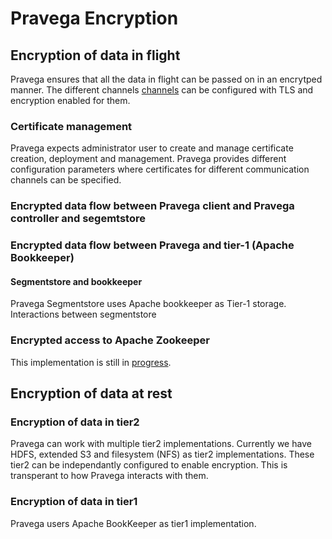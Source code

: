 <!--
Copyright (c) 2017 Dell Inc., or its subsidiaries. All Rights Reserved.

Licensed under the Apache License, Version 2.0 (the "License");
you may not use this file except in compliance with the License.
You may obtain a copy of the License at

    http://www.apache.org/licenses/LICENSE-2.0
-->
# Pravega Encryption

## Encryption of data in flight 
Pravega ensures that all the data in flight can be passed on in an encrytped manner.
The different channels [channels](https://github.com/pravega/pravega/wiki/PDP-23:-Pravega-security----encryption-and-Role-Based-Access-Control#b-encryption-of-data-in-flight-over-network-and-in-tier-1)
can be configured with TLS and encryption enabled for them.
### Certificate management
Pravega expects administrator user to create and manage certificate creation, deployment and management. 
Pravega provides different configuration parameters where certificates for different communication channels can be specified.
### Encrypted data flow between Pravega client and Pravega controller and segemtstore

### Encrypted data flow between Pravega and tier-1 (Apache Bookkeeper)
#### Segmentstore and bookkeeper
Pravega Segmentstore uses Apache bookkeeper as Tier-1 storage. 
Interactions between segmentstore
### Encrypted access to Apache Zookeeper
This implementation is still in [progress](https://github.com/pravega/pravega/issues/2034). 
## Encryption of data at rest
### Encryption of data in tier2
Pravega can work with multiple tier2 implementations. Currently we have HDFS, extended S3 and filesystem (NFS) as tier2 implementations.
 These tier2 can be independantly configured to enable encryption. This is transperant to how Pravega interacts with them.
 
### Encryption of data in tier1 
Pravega users Apache BookKeeper as tier1 implementation. 
